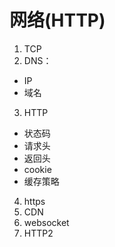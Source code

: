 # 网络(HTTP)
1. TCP
2. DNS：
* IP
* 域名
3. HTTP
* 状态码
* 请求头
* 返回头
* cookie
* 缓存策略
4. https
5. CDN
6. websocket
7. HTTP2
